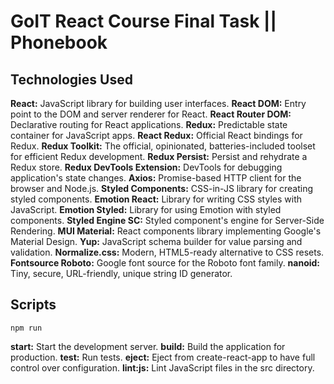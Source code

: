# GoIT React Course Final Task || Phonebook

## Technologies Used

**React:** JavaScript library for building user interfaces.
**React DOM:** Entry point to the DOM and server renderer for React.
**React Router DOM:** Declarative routing for React applications.
**Redux:** Predictable state container for JavaScript apps.
**React Redux:** Official React bindings for Redux.
**Redux Toolkit:** The official, opinionated, batteries-included toolset for efficient Redux development.
**Redux Persist:** Persist and rehydrate a Redux store.
**Redux DevTools Extension:** DevTools for debugging application's state changes.
**Axios:** Promise-based HTTP client for the browser and Node.js.
**Styled Components:** CSS-in-JS library for creating styled components.
**Emotion React:** Library for writing CSS styles with JavaScript.
**Emotion Styled:** Library for using Emotion with styled components.
**Styled Engine SC:** Styled component's engine for Server-Side Rendering.
**MUI Material:** React components library implementing Google's Material Design.
**Yup:** JavaScript schema builder for value parsing and validation.
**Normalize.css:** Modern, HTML5-ready alternative to CSS resets.
**Fontsource Roboto:** Google font source for the Roboto font family.
**nanoid:** Tiny, secure, URL-friendly, unique string ID generator.


## Scripts

`npm run`

**start:** Start the development server.
**build:** Build the application for production.
**test:** Run tests.
**eject:** Eject from create-react-app to have full control over configuration.
**lint:js:** Lint JavaScript files in the src directory.



